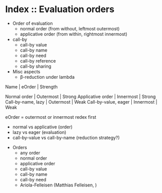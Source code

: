 # Index :: Evaluation orders

* Order of evaluation
  - normal order      (from without, leftmost outermost)
  - applicative order (from within, rightmost innermost)
* call-by
  - call-by value
  - call-by name
  - call-by need
  - call-by reference
  - call-by sharing
* Misc aspects
  - β-reduction under lambda


Name                  | eOrder     | Strength

Normal order          | Outermost | Strong
Applicative order     | Innermost | Strong
Call-by-name,  lazy   | Outermost | Weak
Call-by-value, eager  | Innermost | Weak

eOrder = outermost or innermost redex first

- normal vs applicative (order)
- lazy vs eager (evaluation)
- call-by-value vs call-by-name (reduction strategy?)

* Orders
  - any order
  - normal order
  - applicative order
  - call-by value
  - call-by name
  - call-by need
  - Ariola-Felleisen (Matthias Felleisen, )
